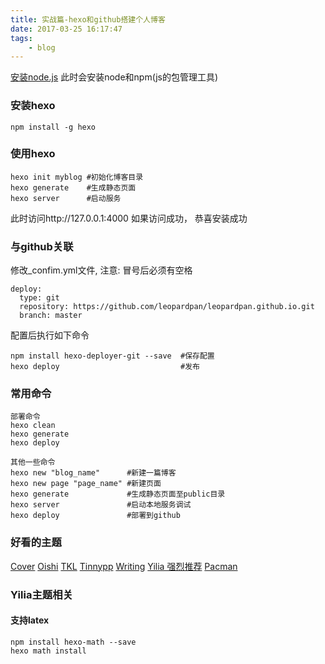 ```yaml
---
title: 实战篇-hexo和github搭建个人博客
date: 2017-03-25 16:17:47
tags:
    - blog
---
```


[安装node.js](https://nodejs.org/en/) 此时会安装node和npm(js的包管理工具)

### 安装hexo
```
npm install -g hexo
```

### 使用hexo

```
hexo init myblog #初始化博客目录
hexo generate    #生成静态页面
hexo server      #启动服务
```
此时访问http://127.0.0.1:4000 如果访问成功， 恭喜安装成功

### 与github关联
修改_confim.yml文件, 注意: 冒号后必须有空格

```
deploy:
  type: git
  repository: https://github.com/leopardpan/leopardpan.github.io.git
  branch: master
```
配置后执行如下命令

```
npm install hexo-deployer-git --save  #保存配置
hexo deploy                           #发布
```

### 常用命令

```
部署命令
hexo clean
hexo generate
hexo deploy

其他一些命令
hexo new "blog_name"      #新建一篇博客
hexo new page "page_name" #新建页面
hexo generate             #生成静态页面至public目录
hexo server               #启动本地服务调试
hexo deploy               #部署到github
```
### 好看的主题

[Cover](https://github.com/daisygao/hexo-themes-cover)
[Oishi](https://github.com/henryhuang/oishi)
[TKL](https://github.com/SuperKieran/TKL)
[Tinnypp](https://github.com/levonlin/Tinnypp)
[Writing](https://github.com/yunlzheng/hexo-themes-writing)
[Yilia 强烈推荐](https://github.com/litten/hexo-theme-yilia)
[Pacman](https://github.com/Voidly/pacman)

### Yilia主题相关
#### 支持latex
```
npm install hexo-math --save
hexo math install
```